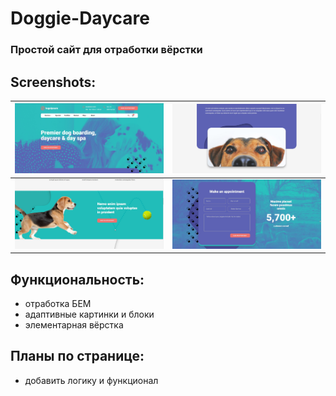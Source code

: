 # Doggie-Daycare

### Простой сайт для отработки вёрстки

## Screenshots:
![Скриншот](img/222.jpg) | ![Скриншот](img/223.jpg)
--- | ---
![Скриншот](img/224.jpg) | ![Скриншот](img/225.jpg)

## Функциональность:
- отработка БЕМ
- адаптивные картинки и блоки
- элементарная вёрстка

## Планы по странице:
- добавить логику и функционал
